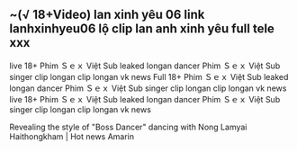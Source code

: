 <h2>~(√ 18+Video) lan xinh yêu 06 link lanhxinhyeu06 lộ clip lan anh xinh yêu full tele xxx</h2>



live 18+ Phim Ｓｅｘ Việt Sub leaked longan dancer Phim Ｓｅｘ Việt Sub singer clip longan clip longan vk news Full 18+ Phim Ｓｅｘ Việt Sub leaked longan dancer Phim Ｓｅｘ Việt Sub singer clip longan clip longan vk news live 18+ Phim Ｓｅｘ Việt Sub leaked longan dancer Phim Ｓｅｘ Việt Sub singer clip longan clip longan vk news

Revealing the style of "Boss Dancer" dancing with Nong Lamyai Haithongkham | Hot news Amarin

